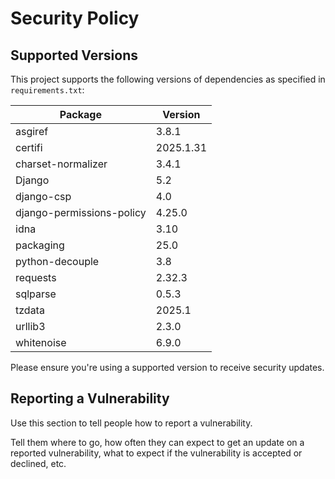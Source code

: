# Security Policy

## Supported Versions

This project supports the following versions of dependencies as specified in `requirements.txt`:

| Package                   | Version  |
| ------------------------- | -------- |
| asgiref                   | 3.8.1    |
| certifi                   | 2025.1.31|
| charset-normalizer        | 3.4.1    |
| Django                    | 5.2      |
| django-csp                | 4.0      |
| django-permissions-policy | 4.25.0   |
| idna                      | 3.10     |
| packaging                 | 25.0     |
| python-decouple           | 3.8      |
| requests                  | 2.32.3   |
| sqlparse                  | 0.5.3    |
| tzdata                    | 2025.1   |
| urllib3                   | 2.3.0    |
| whitenoise                | 6.9.0    |

Please ensure you're using a supported version to receive security updates.

## Reporting a Vulnerability

Use this section to tell people how to report a vulnerability.

Tell them where to go, how often they can expect to get an update on a
reported vulnerability, what to expect if the vulnerability is accepted or
declined, etc.
